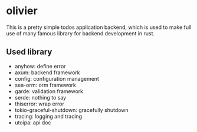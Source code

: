 # olivier

This is a pretty simple todos application backend, which is used to make full use of many famous library for backend development in rust.

## Used library

- anyhow: define error
- axum: backend framework
- config: configuration management
- sea-orm: orm framework
- garde: validation framework
- serde: nothing to say
- thiserror: wrap error
- tokio-graceful-shutdown: gracefully shutdown
- tracing: logging and tracing
- utoipa: api doc
